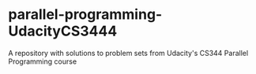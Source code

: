 # parallel-programming-UdacityCS3444
A repository with solutions to problem sets from Udacity's CS344 Parallel Programming course
